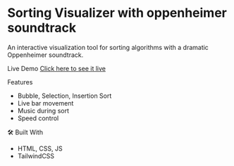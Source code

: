 # Sorting Visualizer with oppenheimer soundtrack

An interactive visualization tool for sorting algorithms with a dramatic Oppenheimer soundtrack.

Live Demo
[Click here to see it live](https://vedant303.github.io/sorting-visualizer/)

 Features
- Bubble, Selection, Insertion Sort
- Live bar movement
- Music during sort
- Speed control

🛠️ Built With
- HTML, CSS, JS
- TailwindCSS
